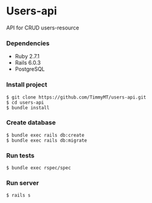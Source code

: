 # Users-api

API for CRUD users-resource

### Dependencies
* Ruby 2.7.1
* Rails 6.0.3
* PostgreSQL

### Install project
```
$ git clone https://github.com/TimmyMT/users-api.git
$ cd users-api
$ bundle install
```

### Create database
```
$ bundle exec rails db:create
$ bundle exec rails db:migrate
```

### Run tests
```
$ bundle exec rspec/spec
```

### Run server
```
$ rails s
```
